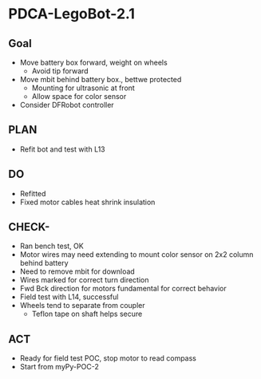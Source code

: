 # PDCA-LegoBot-2.1

## Goal

-   Move battery box forward, weight on wheels
    - Avoid tip forward
- Move mbit behind battery box., bettwe protected
    - Mounting for ultrasonic at front
    - Allow space for color sensor
- Consider DFRobot controller

## PLAN

- Refit bot and test with L13

## DO

- Refitted
- Fixed motor cables heat shrink insulation

## CHECK- 

- Ran bench test, OK
- Motor wires may need extending to mount color sensor on 2x2 column behind battery
- Need to remove mbit for download
- Wires marked for correct turn direction
- Fwd Bck direction for motors fundamental for correct behavior
- Field test with L14, successful
- Wheels tend to separate from coupler
    - Teflon tape on shaft helps secure

## ACT

- Ready for field test POC, stop motor to read compass
- Start from myPy-POC-2

